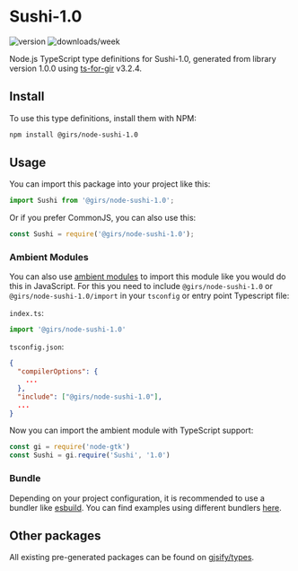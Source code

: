
# Sushi-1.0

![version](https://img.shields.io/npm/v/@girs/node-sushi-1.0)
![downloads/week](https://img.shields.io/npm/dw/@girs/node-sushi-1.0)


Node.js TypeScript type definitions for Sushi-1.0, generated from library version 1.0.0 using [ts-for-gir](https://github.com/gjsify/ts-for-gir) v3.2.4.


## Install

To use this type definitions, install them with NPM:
```bash
npm install @girs/node-sushi-1.0
```

## Usage

You can import this package into your project like this:
```ts
import Sushi from '@girs/node-sushi-1.0';
```

Or if you prefer CommonJS, you can also use this:
```ts
const Sushi = require('@girs/node-sushi-1.0');
```

### Ambient Modules

You can also use [ambient modules](https://github.com/gjsify/ts-for-gir/tree/main/packages/cli#ambient-modules) to import this module like you would do this in JavaScript.
For this you need to include `@girs/node-sushi-1.0` or `@girs/node-sushi-1.0/import` in your `tsconfig` or entry point Typescript file:

`index.ts`:
```ts
import '@girs/node-sushi-1.0'
```

`tsconfig.json`:
```json
{
  "compilerOptions": {
    ...
  },
  "include": ["@girs/node-sushi-1.0"],
  ...
}
```

Now you can import the ambient module with TypeScript support: 

```ts
const gi = require('node-gtk')
const Sushi = gi.require('Sushi', '1.0')
```


### Bundle

Depending on your project configuration, it is recommended to use a bundler like [esbuild](https://esbuild.github.io/). You can find examples using different bundlers [here](https://github.com/gjsify/ts-for-gir/tree/main/examples).

## Other packages

All existing pre-generated packages can be found on [gjsify/types](https://github.com/gjsify/types).

